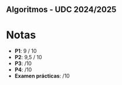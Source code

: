 ## Algoritmos - UDC 2024/2025


# Notas

- **P1**: 9   / 10
- **P2**: 9,5 / 10
- **P3**:     /10
- **P4**:     /10
- **Examen prácticas**:   /10

